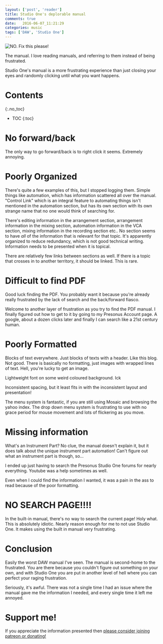 ```yaml
---
layout: ['post', 'reader']
title: Studio One's deplorable manual
comments: true
date:   2016-06-07_11:21:29 
categories: music
tags: ['DAW', 'Studio One']
---
```


![NO. Fix this please!](/assets/StudioEvaluatione/Manual.png)

The manual. I love reading manuals, and referring to them instead of being frustrated.

Studio One's manual is a more frustrating experience than just closing your eyes and randomly clicking until what you want happens.

<!--more-->

# Contents
{:.no_toc}
* TOC
{:toc}

# No forward/back

The only way to go forward/back is to right click it seems. Extremely annoying.

# Poorly Organized

There's quite a few examples of this, but I stopped logging them. Simple things like automation, which has information scattered all over the manual. "Control Link" which is an integral feature to automating things isn't mentioned in the automation section, but has its own section with its own strange name that no one would think of searching for.

There's editing information in the arrangement section, arrangement information in the mixing section, automation information in the VCA section, mixing information in the recording section etc.. No section seems to have _all_ of the information that is relevant for that topic. It's apparently organized to reduce redundancy, which is not good technical writing. Information needs to be presented when it is topical.

There are relatively few links between sections as well. If there is a topic that crosses in to another territory, it should be linked. This is rare.

# Difficult to find PDF

Good luck finding the PDF. You probably want it because you're already really frustrated by the lack of search and the back/forward fiasco.

Welcome to another layer of frustration as you try to find the PDF manual. I finally figured out how to get to it by going to my Presonus Account page. A google, about a dozen clicks later and finally I can search like a 21st century human.

# Poorly Formatted

Blocks of text everywhere. Just blocks of texts with a header. Like this blog. Not good. There is basically no formatting, just images with wrapped lines of text. Hell, you're lucky to get an image.

Lightweight font on some weird coloured background. Ick

Inconsistent spacing, but it least fits in with the inconsistent layout and presentation!

The menu system is fantastic, if you are still using Mosaic and browsing the yahoo index. The drop down menu system is frustrating to use with no grace period for mouse movement and lots of flickering as you move.

# Missing information

What's an Instrument Part? No clue, the manual doesn't explain it, but it does talk about the unique instrument part automation! Can't figure out what an instrument part is though, so...

I ended up just having to search the Presonus Studio One forums for nearly everything. Youtube was a help sometimes as well.

Even when I could find the information I wanted, it was a pain in the ass to read because of the poor formatting.

# NO SEARCH PAGE!!!!

In the built-in manual, there's no way to search the current page! Holy what. This is absolutely idiotic. Nearly reason enough for me to not use Studio One. It makes using the built in manual very frustrating.

# Conclusion

Easily the worst DAW manual I've seen. The manual is second-home to the frustrated. You are there because you couldn't figure out something on your own, and with Studio One you are put in another level of hell where you can perfect your raging frustration.

Seriously, it's awful. There was not a single time I had an issue where the manual gave me the information I needed, and every single time it left me annoyed.

# Support me!

If you appreciate the information presented then <a href="/DonateNow/">please consider joining patreon or donating!</a>




